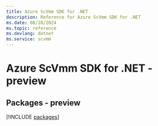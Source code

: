 ```yaml
---
title: Azure ScVmm SDK for .NET
description: Reference for Azure ScVmm SDK for .NET
ms.date: 08/28/2024
ms.topic: reference
ms.devlang: dotnet
ms.service: scvmm
---
```

# Azure ScVmm SDK for .NET - preview
## Packages - preview
[!INCLUDE [packages](scvmm-index.md)]